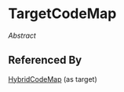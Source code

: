
# TargetCodeMap

*Abstract*











## Referenced By

[HybridCodeMap](HybridCodeMap.md) (as target)


